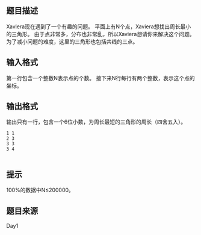 


## 题目描述
Xaviera现在遇到了一个有趣的问题。
平面上有N个点，Xaviera想找出周长最小的三角形。
由于点非常多，分布也非常乱，所以Xaviera想请你来解决这个问题。
为了减小问题的难度，这里的三角形也包括共线的三点。
## 输入格式
第一行包含一个整数N表示点的个数。
接下来N行每行有两个整数，表示这个点的坐标。
## 输出格式
输出只有一行，包含一个6位小数，为周长最短的三角形的周长（四舍五入）。

```input14
1 1
2 3
3 3
3 4

```

```output1 3.414214
```

## 提示
100%的数据中N≤200000。
## 题目来源
Day1


